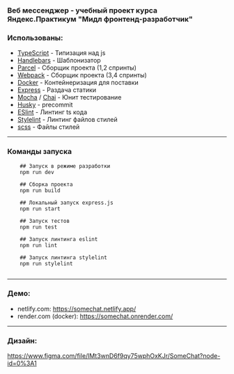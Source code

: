 ### Веб мессенджер - учебный проект курса Яндекс.Практикум "Мидл фронтенд-разработчик"



### Использованы:
* [TypeScript](https://www.typescriptlang.org/) - Типизация над js
* [Handlebars](https://handlebarsjs.com/) - Шаблонизатор
* [Parcel](https://parceljs.org/) - Сборщик проекта (1,2 спринты)
* [Webpack](https://webpack.js.org/) - Сборщик проекта (3,4 спринты)
* [Docker](https://www.docker.com/) - Контейнеризация для поставки
* [Express](https://expressjs.com/ru/) - Раздача статики
* [Mocha](https://mochajs.org/) / [Chai](https://www.chaijs.com/) - Юнит тестирование
* [Husky](https://typicode.github.io/husky/#/) - precommit
* [ESlint](https://eslint.org/) - Линтинг ts кода
* [Stylelint](https://stylelint.io/) - Линтинг файлов стилей
* [scss](https://sass-lang.com/) - Файлы стилей
---

### Команды запуска
```shell
    ## Запуск в режиме разработки 
    npm run dev    
    
    ## Сборка проекта 
    npm run build
    
    ## Локальный запуск express.js 
    npm run start
    
    ## Запуск тестов 
    npm run test 
     
    ## Запуск линтинга eslint 
    npm run lint
    
    ## Запуск линтинга stylelint 
    npm run stylelint
    
```
---
### Демо:
* netlify.com: https://somechat.netlify.app/
* render.com (docker): https://somechat.onrender.com/
---
### Дизайн:
https://www.figma.com/file/lMt3wnD6f9qy75wphOxKJr/SomeChat?node-id=0%3A1
